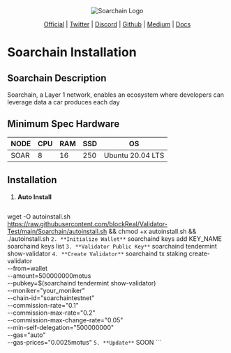 <p align="center">
  <img src="https://pbs.twimg.com/profile_images/1681943775612993536/g2zgtZ53_400x400.jpg" alt="Soarchain Logo">
</p>

<p align="center">
  <a href="https://www.soarchain.com/=">Official</a> |
  <a href="https://twitter.com/soar_chain">Twitter</a> |
  <a href="https://twitter.com/soar_chain">Discord</a> |
  <a href="https://github.com/soar-robotics">Github</a> |
  <a href="https://www.blog.soarchain.com">Medium</a> | 
  <a href="https://docs.soarchain.com/category/validator">Docs</a>
</p>


<p align="center">
  <h1>Soarchain Installation</h1>
</p>

## Soarchain Description
Soarchain, a Layer 1 network, enables an ecosystem where developers can leverage data a car produces each day

## Minimum Spec Hardware
NODE  | CPU     | RAM      | SSD     | OS     |
| ------------- | ------------- | ------------- | -------- | -------- |
| SOAR | 8          | 16         | 250  | Ubuntu 20.04 LTS  |

## Installation

1. **Auto Install**
	```
wget -O autoinstall.sh  https://raw.githubusercontent.com/blockReal/Validator-Test/main/Soarchain/autoinstall.sh && chmod +x autoinstall.sh && ./autoinstall.sh
	```
2. **Initialize Wallet**
	```
soarchaind keys add KEY_NAME
	```
	```
soarchaind keys list
	```
3. **Validator Public Key**
	```
soarchaind tendermint show-validator
	```
4. **Create Validator**
	```
	soarchaind tx staking create-validator \
	--from=wallet \
	--amount=500000000motus \
	--pubkey=$(soarchaind tendermint show-validator)  \
	--moniker="your_moniker" \
	--chain-id="soarchaintestnet" \
	--commission-rate="0.1" \
	--commission-max-rate="0.2" \
	--commission-max-change-rate="0.05" \
	--min-self-delegation="500000000" \
	--gas="auto" \
	--gas-prices="0.0025motus"
	```
5. **Update**
	```
SOON
	```
